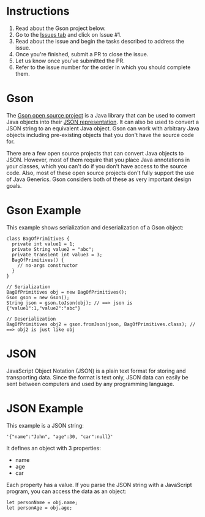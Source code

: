 # Instructions
1. Read about the Gson project below. 
2. Go to the [Issues tab](https://github.com/invariants-studies/gson0/issues) and click on Issue #1.
3. Read about the issue and begin the tasks described to address the issue. 
4. Once you're finished, submit a PR to close the issue.
5. Let us know once you've submitted the PR.
6. Refer to the issue number for the order in which you should complete them.

# Gson
The [Gson open source project](https://github.com/google/gson)  is a Java library that can be used to convert Java objects into their [JSON representation](https://github.com/invariants-studies/gson0#json). It can also be used to convert a JSON string to an equivalent Java object. Gson can work with arbitrary Java objects including pre-existing objects that you don't have the source code for.

There are a few open source projects that can convert Java objects to JSON. However, most of them require that you place Java annotations in your classes, which you can't do if you don't have access to the source code. Also, most of these open source projects don't fully support the use of Java Generics. Gson considers both of these as very important design goals.

# Gson Example
This example shows serialization and deserialization of a Gson object:
```
class BagOfPrimitives {
  private int value1 = 1;
  private String value2 = "abc";
  private transient int value3 = 3;
  BagOfPrimitives() {
    // no-args constructor
  }
}

// Serialization
BagOfPrimitives obj = new BagOfPrimitives();
Gson gson = new Gson();
String json = gson.toJson(obj); // ==> json is {"value1":1,"value2":"abc"}

// Deserialization
BagOfPrimitives obj2 = gson.fromJson(json, BagOfPrimitives.class); // ==> obj2 is just like obj
```

# JSON
JavaScript Object Notation (JSON) is a plain text format for storing and transporting data. Since the format is text only, JSON data can easily be sent between computers and used by any programming language. 

# JSON Example
This example is a JSON string:
```
'{"name":"John", "age":30, "car":null}'
```

It defines an object with 3 properties:
- name
- age
- car

Each property has a value. If you parse the JSON string with a JavaScript program, you can access the data as an object:
```
let personName = obj.name;
let personAge = obj.age;
```

